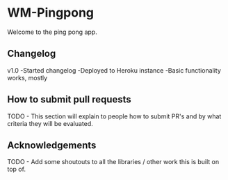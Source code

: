 WM-Pingpong
===========================

Welcome to the ping pong app.


Changelog
---------------------------

v1.0
-Started changelog
-Deployed to Heroku instance
-Basic functionality works, mostly


How to submit pull requests
---------------------------

TODO - This section will explain to people how to submit PR's and by what criteria they will be evaluated.


Acknowledgements
---------------------------

TODO - Add some shoutouts to all the libraries / other work this is built on top of.